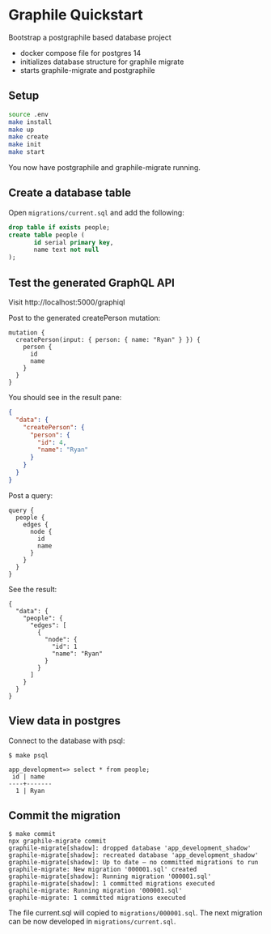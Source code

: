 # Graphile Quickstart

Bootstrap a postgraphile based database project

- docker compose file for postgres 14
- initializes database structure for graphile migrate
- starts graphile-migrate and postgraphile

## Setup

```sh
source .env
make install
make up
make create
make init
make start
```

You now have postgraphile and graphile-migrate running.

## Create a database table

Open `migrations/current.sql` and add the following:

```sql
drop table if exists people;
create table people (
       id serial primary key,
       name text not null
);
```

## Test the generated GraphQL API

Visit http://localhost:5000/graphiql

Post to the generated createPerson mutation:

```gql
mutation {
  createPerson(input: { person: { name: "Ryan" } }) {
    person {
      id
      name
    }
  }
}
```

You should see in the result pane:

```json
{
  "data": {
    "createPerson": {
      "person": {
        "id": 4,
        "name": "Ryan"
      }
    }
  }
}
```

Post a query:

```gql
query {
  people {
    edges {
      node {
        id
        name
      }
    }
  }
}
```

See the result:

```gql
{
  "data": {
    "people": {
      "edges": [
        {
          "node": {
            "id": 1
            "name": "Ryan"
          }
        }
      ]
    }
  }
}
```

## View data in postgres

Connect to the database with psql:

```
$ make psql

app_development=> select * from people;
 id | name
----+-------
  1 | Ryan 
```

## Commit the migration


```
$ make commit
npx graphile-migrate commit
graphile-migrate[shadow]: dropped database 'app_development_shadow'
graphile-migrate[shadow]: recreated database 'app_development_shadow'
graphile-migrate[shadow]: Up to date — no committed migrations to run
graphile-migrate: New migration '000001.sql' created
graphile-migrate[shadow]: Running migration '000001.sql'
graphile-migrate[shadow]: 1 committed migrations executed
graphile-migrate: Running migration '000001.sql'
graphile-migrate: 1 committed migrations executed
```

The file current.sql will copied to `migrations/000001.sql`.  The next
migration can be now developed in `migrations/current.sql`.
